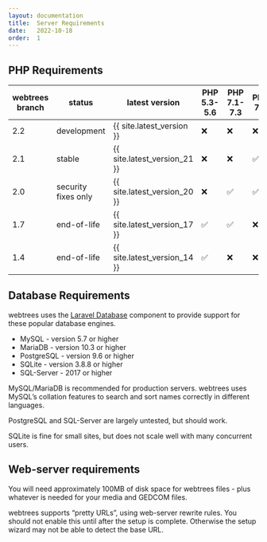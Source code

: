```yaml
---
layout: documentation
title:  Server Requirements
date:   2022-10-18
order:  1
---
```


## PHP Requirements

| webtrees branch | status              | latest version               | PHP 5.3-5.6        | PHP 7.1-7.3        | PHP 7.4            | PHP 8.0-8.2        |
|-----------------|---------------------|------------------------------|--------------------|--------------------|--------------------|--------------------|
| 2.2             | development         | {{ site.latest_version }}    | :x:                | :x:                | :x:                | :white_check_mark: |
| 2.1             | stable              | {{ site.latest_version_21 }} | :x:                | :x:                | :white_check_mark: | :white_check_mark: |
| 2.0             | security fixes only | {{ site.latest_version_20 }} | :x:                | :white_check_mark: | :white_check_mark: | :x:                |
| 1.7             | end-of-life         | {{ site.latest_version_17 }} | :white_check_mark: | :white_check_mark: | :x:                | :x:                |
| 1.4             | end-of-life         | {{ site.latest_version_14 }} | :white_check_mark: | :x:                | :x:                | :x:                |

## Database Requirements

webtrees uses the [Laravel Database](https://laravel.com/docs/8.x/database) component to provide support for these
popular database engines.

* MySQL - version 5.7 or higher
* MariaDB - version 10.3 or higher
* PostgreSQL - version 9.6 or higher
* SQLite - version 3.8.8 or higher
* SQL-Server - 2017 or higher

MySQL/MariaDB is recommended for production servers.
webtrees uses MySQL’s collation features to search and sort names correctly
in different languages.

PostgreSQL and SQL-Server are largely untested, but should work.

SQLite is fine for small sites, but does not scale well with many concurrent users.

## Web-server requirements

You will need approximately 100MB of disk space for webtrees files - plus whatever
is needed for your media and GEDCOM files.

webtrees supports “pretty URLs”, using web-server rewrite rules.
You should not enable this until after the setup is complete.
Otherwise the setup wizard may not be able to detect the base URL.

